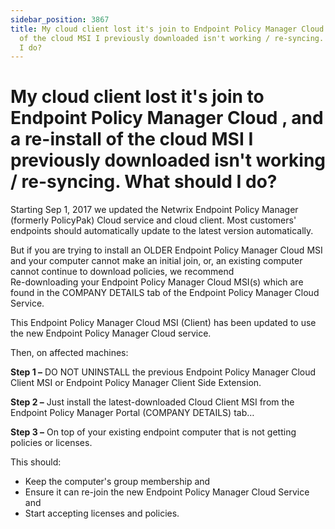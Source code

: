 ```yaml
---
sidebar_position: 3867
title: My cloud client lost it's join to Endpoint Policy Manager Cloud , and a re-install
  of the cloud MSI I previously downloaded isn't working / re-syncing. What should
  I do?
---
```


# My cloud client lost it's join to Endpoint Policy Manager Cloud , and a re-install of the cloud MSI I previously downloaded isn't working / re-syncing. What should I do?

Starting Sep 1, 2017 we updated the Netwrix Endpoint Policy Manager (formerly PolicyPak) Cloud service and cloud client. Most customers' endpoints should automatically update to the latest version automatically.

But if you are trying to install an OLDER Endpoint Policy Manager Cloud MSI and your computer cannot make an initial join, or, an existing computer cannot continue to download policies, we recommend  
Re-downloading your Endpoint Policy Manager Cloud MSI(s) which are found in the COMPANY DETAILS tab of the Endpoint Policy Manager Cloud Service.

This Endpoint Policy Manager Cloud MSI (Client) has been updated to use the new Endpoint Policy Manager Cloud service.

Then, on affected machines:

**Step 1 –** DO NOT UNINSTALL the previous Endpoint Policy Manager Cloud Client MSI or Endpoint Policy Manager Client Side Extension.

**Step 2 –** Just install the latest-downloaded Cloud Client MSI from the Endpoint Policy Manager Portal (COMPANY DETAILS) tab…

**Step 3 –** On top of your existing endpoint computer that is not getting policies or licenses.

This should:

* Keep the computer's group membership and
* Ensure it can re-join the new Endpoint Policy Manager Cloud Service and
* Start accepting licenses and policies.
